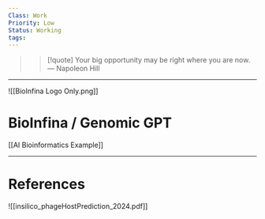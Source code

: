 ```yaml
---
Class: Work
Priority: Low
Status: Working
tags: 
---
```

> > [!quote] Your big opportunity may be right where you are now.
> — Napoleon Hill

---
![[BioInfina Logo Only.png]]

# BioInfina / Genomic GPT
[[AI Bioinformatics Example]]

---
# References
![[insilico_phageHostPrediction_2024.pdf]]